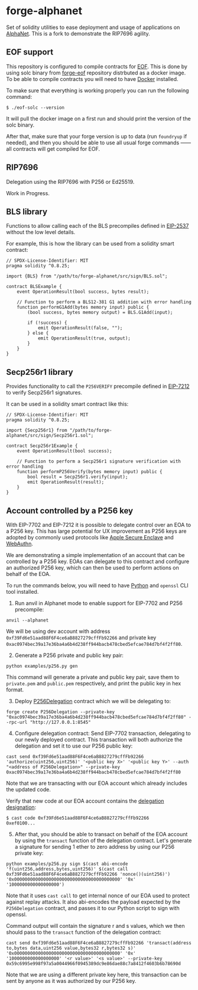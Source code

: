# forge-alphanet

Set of solidity utilities to ease deployment and usage of applications on
[AlphaNet]. This is a fork to demonstrate the RIP7696 agility.

## EOF support

This repository is configured to compile contracts for [EOF]. This is done by using solc binary from [forge-eof] repository distrbuted as a docker image. To be able to compile contracts you will need to have [Docker] installed.

To make sure that everything is working properly you can run the following command:
```shell
$ ./eof-solc --version
```

It will pull the docker image on a first run and should print the version of the solc binary.

After that, make sure that your forge version is up to data (run `foundryup` if needed), and then you should be able to use all usual forge commands —— all contracts will get compiled for EOF.

## RIP7696

Delegation using the RIP7696 with P256 or Ed25519.

Work in Progress.



## BLS library

Functions to allow calling each of the BLS precompiles defined in [EIP-2537]
without the low level details.

For example, this is how the library can be used from a solidity smart contract:
```solidity
// SPDX-License-Identifier: MIT
pragma solidity ^0.8.25;

import {BLS} from "/path/to/forge-alphanet/src/sign/BLS.sol";

contract BLSExample {
    event OperationResult(bool success, bytes result);

    // Function to perform a BLS12-381 G1 addition with error handling
    function performG1Add(bytes memory input) public {
        (bool success, bytes memory output) = BLS.G1Add(input);

        if (!success) {
            emit OperationResult(false, "");
        } else {
            emit OperationResult(true, output);
        }
    }
}
```
## Secp256r1 library

Provides functionality to call the `P256VERIFY` precompile defined in [EIP-7212]
to verify Secp256r1 signatures.

It can be used in a solidity smart contract like this:
```solidity
// SPDX-License-Identifier: MIT
pragma solidity ^0.8.25;

import {Secp256r1} from "/path/to/forge-alphanet/src/sign/Secp256r1.sol";

contract Secp256r1Example {
    event OperationResult(bool success);

    // Function to perform a Secp256r1 signature verification with error handling
    function performP256Verify(bytes memory input) public {
        bool result = Secp256r1.verify(input);
        emit OperationResult(result);
    }
}
```

## Account controlled by a P256 key

With EIP-7702 and EIP-7212 it is possible to delegate control over an EOA to a P256 key. This has large potential for UX improvement as P256 keys are adopted by commonly used protocols like [Apple Secure Enclave] and [WebAuthn].

We are demonstrating a simple implementation of an account that can be controlled by a P256 key. EOAs can delegate to this contract and configure an authorized P256 key, which can then be used to perform actions on behalf of the EOA.

To run the commands below, you will need to have [Python] and `openssl` CLI tool installed.

1. Run anvil in Alphanet mode to enable support for EIP-7702 and P256 precompile:
```shell
anvil --alphanet
```
We will be using dev account with address `0xf39Fd6e51aad88F6F4ce6aB8827279cffFb92266` and private key `0xac0974bec39a17e36ba4a6b4d238ff944bacb478cbed5efcae784d7bf4f2ff80`.

2. Generate a P256 private and public key pair:
```shell
python examples/p256.py gen
```

This command will generate a private and public key pair, save them to `private.pem` and `public.pem` respectively, and print the public key in hex format.

3. Deploy [P256Delegation](src/P256Delegation.sol) contract which we will be delegating to:
```shell
forge create P256Delegation --private-key "0xac0974bec39a17e36ba4a6b4d238ff944bacb478cbed5efcae784d7bf4f2ff80" --rpc-url "http://127.0.0.1:8545"
```

4. Configure delegation contract:
Send EIP-7702 transaction, delegating to our newly deployed contract.
This transaction will both authorize the delegation and set it to use our P256 public key:
```shell
cast send 0xf39Fd6e51aad88F6F4ce6aB8827279cffFb92266 'authorize(uint256,uint256)' '<public key X>' '<public key Y>' --auth "<address of P256Delegation>" --private-key 0xac0974bec39a17e36ba4a6b4d238ff944bacb478cbed5efcae784d7bf4f2ff80
```
Note that we are transacting with our EOA account which already includes the updated code.

Verify that new code at our EOA account contains the [delegation designation]:
```shell
$ cast code 0xf39Fd6e51aad88F6F4ce6aB8827279cffFb92266
0xef0100...
```

5. After that, you should be able to transact on behalf of the EOA account by using the `transact` function of the delegation contract.
Let's generate a signature for sending 1 ether to zero address by using our P256 private key:
```shell
python examples/p256.py sign $(cast abi-encode 'f(uint256,address,bytes,uint256)' $(cast call 0xf39Fd6e51aad88F6F4ce6aB8827279cffFb92266 'nonce()(uint256)') '0x0000000000000000000000000000000000000000' '0x' '1000000000000000000')
```

Note that it uses `cast call` to get internal nonce of our EOA used to protect against replay attacks.
It also abi-encodes the payload expected by the `P256Delegation` contract, and passes it to our Python script to sign with openssl.

Command output will contain the signature r and s values, which we then should pass to the `transact` function of the delegation contract:
```shell
cast send 0xf39Fd6e51aad88F6F4ce6aB8827279cffFb92266 'transact(address to,bytes data,uint256 value,bytes32 r,bytes32 s)' '0x0000000000000000000000000000000000000000' '0x' '1000000000000000000' '<r value>' '<s value>' --private-key 0x59c6995e998f97a5a0044966f0945389dc9e86dae88c7a8412f4603b6b78690d
```

Note that we are using a different private key here, this transaction can be sent by anyone as it was authorized by our P256 key.


[AlphaNet]: https://github.com/paradigmxyz/alphanet
[EOF]: https://github.com/ethereum/EIPs/blob/master/EIPS/eip-3540.md
[forge-eof]: https://github.com/paradigmxyz/forge-eof
[Docker]: https://docs.docker.com/
[EIP-2537]: https://eips.ethereum.org/EIPS/eip-2537
[EIP-7212]: https://eips.ethereum.org/EIPS/eip-7212
[EIP-3074]: https://eips.ethereum.org/EIPS/eip-3074
[foundry-alphanet]: https://github.com/paradigmxyz/foundry-alphanet
[Apple Secure Enclave]: https://support.apple.com/guide/security/secure-enclave-sec59b0b31ff/web
[WebAuthn]: https://webauthn.io/
[Python]: https://www.python.org/
[delegation designation]: https://github.com/ethereum/EIPs/blob/master/EIPS/eip-7702.md#delegation-designation
